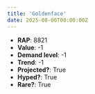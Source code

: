 ```yaml
---
title: 'Goldenface'
date: 2025-08-06T00:00:00Z
---
```

- **RAP**: 8821
- **Value**: -1
- **Demand level**: -1
- **Trend**: -1
- **Projected?**: True
- **Hyped?**: True
- **Rare?**: True
